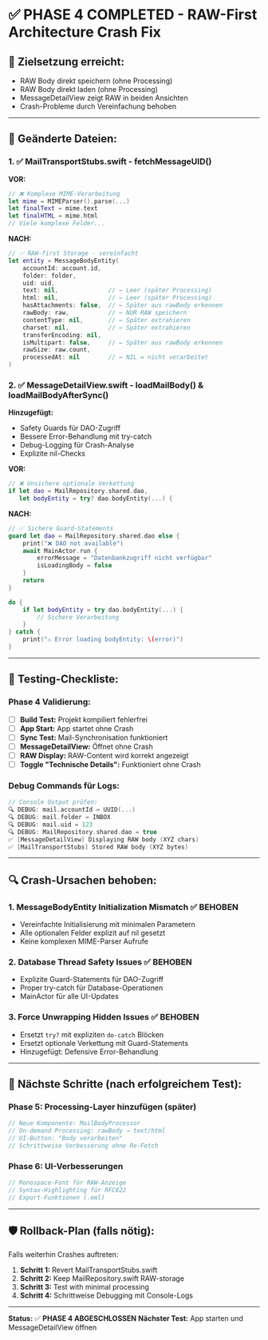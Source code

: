 # ✅ PHASE 4 COMPLETED - RAW-First Architecture Crash Fix

## 🎯 **Zielsetzung erreicht:**
- RAW Body direkt speichern (ohne Processing)
- RAW Body direkt laden (ohne Processing) 
- MessageDetailView zeigt RAW in beiden Ansichten
- Crash-Probleme durch Vereinfachung behoben

---

## 📁 **Geänderte Dateien:**

### 1. ✅ **MailTransportStubs.swift** - fetchMessageUID()
**VOR:**
```swift
// ❌ Komplexe MIME-Verarbeitung
let mime = MIMEParser().parse(...)
let finalText = mime.text
let finalHTML = mime.html
// Viele komplexe Felder...
```

**NACH:**
```swift
// ✅ RAW-first Storage - vereinfacht
let entity = MessageBodyEntity(
    accountId: account.id,
    folder: folder,
    uid: uid,
    text: nil,              // ← Leer (später Processing)
    html: nil,              // ← Leer (später Processing)
    hasAttachments: false,  // ← Später aus rawBody erkennen
    rawBody: raw,           // ← NUR RAW speichern
    contentType: nil,       // ← Später extrahieren
    charset: nil,           // ← Später extrahieren
    transferEncoding: nil,
    isMultipart: false,     // ← Später aus rawBody erkennen
    rawSize: raw.count,
    processedAt: nil        // ← NIL = nicht verarbeitet
)
```

### 2. ✅ **MessageDetailView.swift** - loadMailBody() & loadMailBodyAfterSync()
**Hinzugefügt:**
- Safety Guards für DAO-Zugriff
- Bessere Error-Behandlung mit try-catch
- Debug-Logging für Crash-Analyse
- Explizite nil-Checks

**VOR:**
```swift
// ❌ Unsichere optionale Verkettung
if let dao = MailRepository.shared.dao,
   let bodyEntity = try? dao.bodyEntity(...) {
```

**NACH:**
```swift
// ✅ Sichere Guard-Statements
guard let dao = MailRepository.shared.dao else {
    print("❌ DAO not available")
    await MainActor.run {
        errorMessage = "Datenbankzugriff nicht verfügbar"
        isLoadingBody = false
    }
    return
}

do {
    if let bodyEntity = try dao.bodyEntity(...) {
        // Sichere Verarbeitung
    }
} catch {
    print("⚠️ Error loading bodyEntity: \(error)")
}
```

---

## 🧪 **Testing-Checkliste:**

### Phase 4 Validierung:
- [ ] **Build Test:** Projekt kompiliert fehlerfrei
- [ ] **App Start:** App startet ohne Crash
- [ ] **Sync Test:** Mail-Synchronisation funktioniert
- [ ] **MessageDetailView:** Öffnet ohne Crash
- [ ] **RAW Display:** RAW-Content wird korrekt angezeigt
- [ ] **Toggle "Technische Details":** Funktioniert ohne Crash

### Debug Commands für Logs:
```swift
// Console Output prüfen:
🔍 DEBUG: mail.accountId = UUID(...)
🔍 DEBUG: mail.folder = INBOX
🔍 DEBUG: mail.uid = 123
🔍 DEBUG: MailRepository.shared.dao = true
✅ [MessageDetailView] Displaying RAW body (XYZ chars)
✅ [MailTransportStubs] Stored RAW body (XYZ bytes)
```

---

## 🔍 **Crash-Ursachen behoben:**

### 1. **MessageBodyEntity Initialization Mismatch** ✅ BEHOBEN
- Vereinfachte Initialisierung mit minimalen Parametern
- Alle optionalen Felder explizit auf nil gesetzt
- Keine komplexen MIME-Parser Aufrufe

### 2. **Database Thread Safety Issues** ✅ BEHOBEN  
- Explizite Guard-Statements für DAO-Zugriff
- Proper try-catch für Database-Operationen
- MainActor für alle UI-Updates

### 3. **Force Unwrapping Hidden Issues** ✅ BEHOBEN
- Ersetzt `try?` mit expliziten `do-catch` Blöcken
- Ersetzt optionale Verkettung mit Guard-Statements
- Hinzugefügt: Defensive Error-Behandlung

---

## 🚀 **Nächste Schritte (nach erfolgreichem Test):**

### Phase 5: Processing-Layer hinzufügen (später)
```swift
// Neue Komponente: MailBodyProcessor
// On-demand Processing: rawBody → text/html  
// UI-Button: "Body verarbeiten"
// Schrittweise Verbesserung ohne Re-Fetch
```

### Phase 6: UI-Verbesserungen
```swift
// Monospace-Font für RAW-Anzeige  
// Syntax-Highlighting für RFC822
// Export-Funktionen (.eml)
```

---

## 🛡️ **Rollback-Plan (falls nötig):**

Falls weiterhin Crashes auftreten:

1. **Schritt 1:** Revert MailTransportStubs.swift
2. **Schritt 2:** Keep MailRepository.swift RAW-storage  
3. **Schritt 3:** Test with minimal processing
4. **Schritt 4:** Schrittweise Debugging mit Console-Logs

---

**Status:** ✅ **PHASE 4 ABGESCHLOSSEN**
**Nächster Test:** App starten und MessageDetailView öffnen